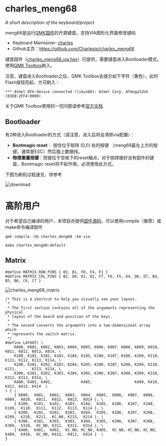 # charles_meng68

*A short description of the keyboard/project*

meng68是运行[QMK固件](https://qmk.fm/)的开源键盘，支持VIA图形化界面修改键码

- Keyboard Maintainer: [charles](https://github.com/charlesip)
- Github主页：https://github.com/Charlesip/charles_meng68

键盘固件（[charles_meng68_via.hex](https://github.com/Charlesip/charles_meng68/blob/main/charles_meng68_via.hex)）已提供，需要键盘进入Bootloader模式，使用[QMK Toolbox](https://github.com/qmk/qmk_toolbox)刷入。

注意，键盘进入Bootloader之后，QMK Toolbox会提示如下字符（黄色），此时Flash按钮亮起，方可刷入：

```
*** Atmel DFU device connected (libusb0): Atmel Corp. ATmega32U4 (03EB:2FF4:0000)
```

 关于QMK Toolbox使用的一切问题请参考[官方文档](https://docs.qmk.fm/#/newbs_flashing)

## Bootloader

有2种进入Bootloader的方式（请注意，进入后将会清除via配置）：

* **Bootmagic reset**： 按住位于矩阵 (0,0) 处的按键 （meng68最左上方的按键，通常是ESC）然后插上数据线。
* **物理重置按键**：短接位于空格下的reset触点，对于刚焊接好没有固件的键盘，Bootmagic reset将不起作用，必须使用此方式。

下图为刷机过程速览，供参考

![download](https://i.imgur.com/7hsLNDU.gif)



# 高阶用户

对于希望自己编译的用户，本项目亦提供[固件源码](https://github.com/Charlesip/charles_meng68/tree/main/charles_meng68)，可以使用compile（推荐）或make命令编译固件

```
qmk compile -kb charles_meng68 -km via
```

```
make charles_meng68:default
```

## Matrix

```
#define MATRIX_ROW_PINS { B3, B1, F0, F4, F1 }
#define MATRIX_COL_PINS { B2, D0, D1, D2, F7, F6, F5, D4, D6, D7, B4, B5, B6, C6, C7 }
```

![charles_meng68_matrix](https://i.imgur.com/NuNUX67.png)

```
/* This is a shortcut to help you visually see your layout.
 *
 * The first section contains all of the arguments representing the physical
 * layout of the board and position of the keys.
 *
 * The second converts the arguments into a two-dimensional array which
 * represents the switch matrix.
 */
#define LAYOUT( \
	K000, K001, K002, K003, K004, K005, K006, K007, K008, K009, K010, K011, K012, K013, K014, \
	K100, K101, K102, K103, K104, K105, K106, K107, K108, K109, K110, K111, K112, K113, K114, \
	K200, K201, K202, K203, K204, K205, K206, K207, K208, K209, K210, K211,       K213, K214, \
	K300, K301, K302, K303, K304, K305, K306, K307, K308, K309, K310,       K312, K313, K314, \
	K400, K401, K402,             K405,                   K409, K410,       K412, K413, K414  \
) { \
	{ K000,  K001,  K002,  K003,  K004,  K005,  K006,  K007,  K008,  K009,  K010,  K011,  K012,  K013,  K014 }, \
	{ K100,  K101,  K102,  K103,  K104,  K105,  K106,  K107,  K108,  K109,  K110,  K111,  K112,  K113,  K114 }, \
	{ K200,  K201,  K202,  K203,  K204,  K205,  K206,  K207,  K208,  K209,  K210,  K211,  KC_NO, K213,  K214 }, \
	{ K300,  K301,  K302,  K303,  K304,  K305,  K306,  K307,  K308,  K309,  K310,  KC_NO, K312,  K313,  K314 }, \
	{ K400,  K401,  K402,  KC_NO, KC_NO, K405,  KC_NO, KC_NO, KC_NO, K409,  K410,  KC_NO, K412,  K413,  K414 }  \
}
```

